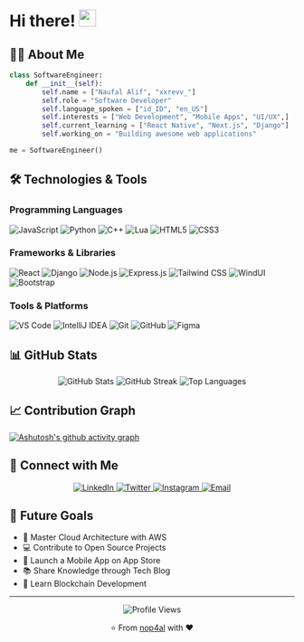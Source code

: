 # Hi there! <img src="https://media.giphy.com/media/hvRJCLFzcasrR4ia7z/giphy.gif" width="30px"/>

## 👨‍💻 About Me

```python
class SoftwareEngineer:
    def __init__(self):
        self.name = ["Naufal Alif", "xxrevv_"]
        self.role = "Software Developer"
        self.language_spoken = ["id_ID", "en_US"]
        self.interests = ["Web Development", "Mobile Apps", "UI/UX",]
        self.current_learning = ["React Native", "Next.js", "Django"]
        self.working_on = "Building awesome web applications"

me = SoftwareEngineer()
```

## 🛠️ Technologies & Tools

### Programming Languages
![JavaScript](https://img.shields.io/badge/JavaScript-F7DF1E?style=for-the-badge&logo=javascript&logoColor=black)
![Python](https://img.shields.io/badge/Python-3776AB?style=for-the-badge&logo=python&logoColor=white)
![C++](https://img.shields.io/badge/C++-00599C?style=for-the-badge&logo=c%2B%2B&logoColor=white)
![Lua](https://img.shields.io/badge/Lua-NEW!-2C2D72?style=for-the-badge&logo=lua&logoColor=white)
![HTML5](https://img.shields.io/badge/HTML5-E34F26?style=for-the-badge&logo=html5&logoColor=white)
![CSS3](https://img.shields.io/badge/CSS3-1572B6?style=for-the-badge&logo=css3&logoColor=white)

### Frameworks & Libraries
![React](https://img.shields.io/badge/React-20232A?style=for-the-badge&logo=react&logoColor=61DAFB)
![Django](https://img.shields.io/badge/Django-092E20?style=for-the-badge&logo=django&logoColor=white)
![Node.js](https://img.shields.io/badge/Node.js-43853D?style=for-the-badge&logo=node.js&logoColor=white)
![Express.js](https://img.shields.io/badge/Express.js-404D59?style=for-the-badge)
![Tailwind CSS](https://img.shields.io/badge/Tailwind_CSS-38B2AC?style=for-the-badge&logo=tailwind-css&logoColor=white)
![WindUI](https://img.shields.io/badge/WindUI-00A0DC?style=for-the-badge)
![Bootstrap](https://img.shields.io/badge/Bootstrap-563D7C?style=for-the-badge&logo=bootstrap&logoColor=white)

### Tools & Platforms
![VS Code](https://img.shields.io/badge/VS_Code-007ACC?style=for-the-badge&logo=visual-studio-code&logoColor=white)
![IntelliJ IDEA](https://img.shields.io/badge/IntelliJ_IDEA-000000?style=for-the-badge&logo=intellij-idea&logoColor=white)
![Git](https://img.shields.io/badge/Git-F05032?style=for-the-badge&logo=git&logoColor=white)
![GitHub](https://img.shields.io/badge/GitHub-100000?style=for-the-badge&logo=github&logoColor=white)
![Figma](https://img.shields.io/badge/Figma-F24E1E?style=for-the-badge&logo=figma&logoColor=white)

## 📊 GitHub Stats

<div align="center">
  <img src="https://github-readme-stats.vercel.app/api?username=nop4al&show_icons=true&theme=tokyonight" alt="GitHub Stats" />
  <img src="https://github-readme-streak-stats.herokuapp.com/?user=nop4al&theme=tokyonight" alt="GitHub Streak" />
  <img src="https://github-readme-stats.vercel.app/api/top-langs/?username=nop4al&layout=compact&theme=tokyonight" alt="Top Languages" />
</div>

## 📈 Contribution Graph
[![Ashutosh's github activity graph](https://github-readme-activity-graph.vercel.app/graph?username=nop4al&theme=tokyo-night)](https://github.com/ashutosh00710/github-readme-activity-graph)


## 🤝 Connect with Me

<div align="center">
  <a href="https://www.linkedin.com/in/naufalalif/">
    <img src="https://img.shields.io/badge/LinkedIn-0077B5?style=for-the-badge&logo=linkedin&logoColor=white" alt="LinkedIn"/>
  </a>
  <a href="https://twitter.com/nop4al">
    <img src="https://img.shields.io/badge/Twitter-1DA1F2?style=for-the-badge&logo=twitter&logoColor=white" alt="Twitter"/>
  </a>
  <a href="https://instagram.com/palaliip">
    <img src="https://img.shields.io/badge/Instagram-E4405F?style=for-the-badge&logo=instagram&logoColor=white" alt="Instagram"/>
  </a>
  <a href="mailto:contact@nop4al.my.id">
    <img src="https://img.shields.io/badge/Email-D14836?style=for-the-badge&logo=gmail&logoColor=white" alt="Email"/>
  </a>
</div>

## 🎯 Future Goals
- 🚀 Master Cloud Architecture with AWS
- 💻 Contribute to Open Source Projects
- 📱 Launch a Mobile App on App Store
- 📚 Share Knowledge through Tech Blog
- 🌱 Learn Blockchain Development

---
<div align="center">
  <img src="https://komarev.com/ghpvc/?username=nop4al&style=flat-square&color=blue" alt="Profile Views"/>
  
  ⭐️ From [nop4al](https://github.com/nop4al) with ❤️
</div>
